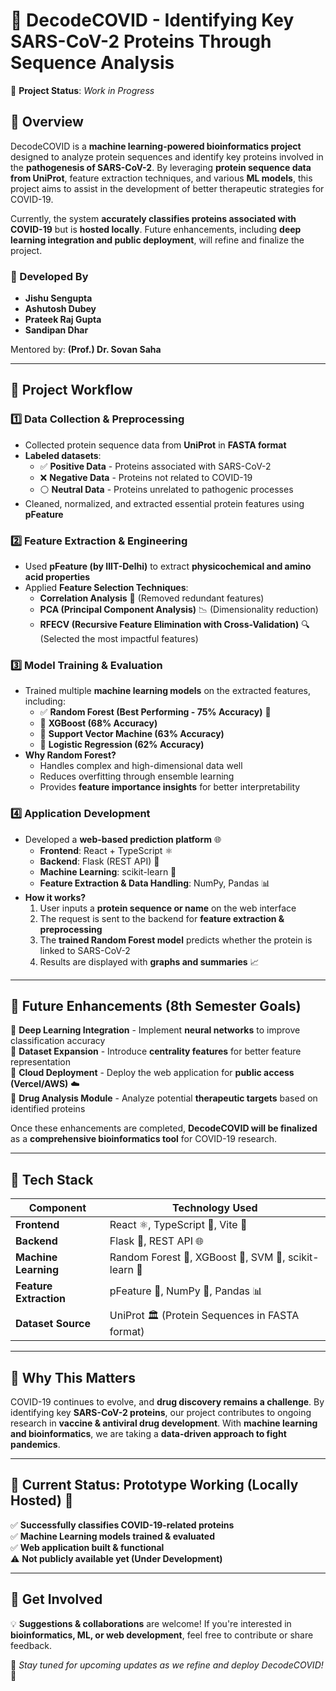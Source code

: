 # 🧬 DecodeCOVID - Identifying Key SARS-CoV-2 Proteins Through Sequence Analysis  

🚀 **Project Status**: *Work in Progress*  

## 📌 Overview  
DecodeCOVID is a **machine learning-powered bioinformatics project** designed to analyze protein sequences and identify key proteins involved in the **pathogenesis of SARS-CoV-2**. By leveraging **protein sequence data from UniProt**, feature extraction techniques, and various **ML models**, this project aims to assist in the development of better therapeutic strategies for COVID-19.  

Currently, the system **accurately classifies proteins associated with COVID-19** but is **hosted locally**. Future enhancements, including **deep learning integration and public deployment**, will refine and finalize the project.  

### 👥 Developed By  
- **Jishu Sengupta** 
- **Ashutosh Dubey**   
- **Prateek Raj Gupta**  
- **Sandipan Dhar**  

Mentored by: **(Prof.) Dr. Sovan Saha**  

---

## 🔬 Project Workflow  
### 1️⃣ **Data Collection & Preprocessing**  
- Collected protein sequence data from **UniProt** in **FASTA format**  
- **Labeled datasets**:  
  - ✅ **Positive Data** - Proteins associated with SARS-CoV-2  
  - ❌ **Negative Data** - Proteins not related to COVID-19  
  - ⚪ **Neutral Data** - Proteins unrelated to pathogenic processes  
- Cleaned, normalized, and extracted essential protein features using **pFeature**  

### 2️⃣ **Feature Extraction & Engineering**  
- Used **pFeature (by IIIT-Delhi)** to extract **physicochemical and amino acid properties**  
- Applied **Feature Selection Techniques**:  
  - **Correlation Analysis** 🧩 (Removed redundant features)  
  - **PCA (Principal Component Analysis)** 📉 (Dimensionality reduction)  
  - **RFECV (Recursive Feature Elimination with Cross-Validation)** 🔍 (Selected the most impactful features)  

### 3️⃣ **Model Training & Evaluation**  
- Trained multiple **machine learning models** on the extracted features, including:  
  - ✅ **Random Forest (Best Performing - 75% Accuracy)** 🌳  
  - 🚀 **XGBoost (68% Accuracy)**  
  - 🏹 **Support Vector Machine (63% Accuracy)**  
  - 🔢 **Logistic Regression (62% Accuracy)**  
- **Why Random Forest?**  
  - Handles complex and high-dimensional data well  
  - Reduces overfitting through ensemble learning  
  - Provides **feature importance insights** for better interpretability  

### 4️⃣ **Application Development**  
- Developed a **web-based prediction platform** 🌐  
  - **Frontend**: React + TypeScript ⚛️  
  - **Backend**: Flask (REST API) 🐍  
  - **Machine Learning**: scikit-learn 🤖  
  - **Feature Extraction & Data Handling**: NumPy, Pandas 📊  
- **How it works?**  
  1. User inputs a **protein sequence or name** on the web interface  
  2. The request is sent to the backend for **feature extraction & preprocessing**  
  3. The **trained Random Forest model** predicts whether the protein is linked to SARS-CoV-2  
  4. Results are displayed with **graphs and summaries** 📈  

---

## 🚀 Future Enhancements (8th Semester Goals)  
🔹 **Deep Learning Integration** - Implement **neural networks** to improve classification accuracy  
🔹 **Dataset Expansion** - Introduce **centrality features** for better feature representation  
🔹 **Cloud Deployment** - Deploy the web application for **public access (Vercel/AWS)** ☁️  
🔹 **Drug Analysis Module** - Analyze potential **therapeutic targets** based on identified proteins  

Once these enhancements are completed, **DecodeCOVID will be finalized** as a **comprehensive bioinformatics tool** for COVID-19 research.  

---

## 🔧 Tech Stack  
| Component   | Technology Used |
|-------------|----------------|
| **Frontend** | React ⚛️, TypeScript 📝, Vite 🚀 |
| **Backend** | Flask 🐍, REST API 🌐 |
| **Machine Learning** | Random Forest 🌳, XGBoost 🚀, SVM 🏹, scikit-learn 🤖 |
| **Feature Extraction** | pFeature 🧬, NumPy 🔢, Pandas 📊 |
| **Dataset Source** | UniProt 🏛️ (Protein Sequences in FASTA format) |

---

## 🎯 Why This Matters  
COVID-19 continues to evolve, and **drug discovery remains a challenge**. By identifying key **SARS-CoV-2 proteins**, our project contributes to ongoing research in **vaccine & antiviral drug development**. With **machine learning and bioinformatics**, we are taking a **data-driven approach to fight pandemics**.  

---

## 📌 Current Status: **Prototype Working (Locally Hosted) 🚧**  
✅ **Successfully classifies COVID-19-related proteins**  
✅ **Machine Learning models trained & evaluated**  
✅ **Web application built & functional**  
⚠️ **Not publicly available yet (Under Development)**  

---

## 📢 Get Involved  
💡 **Suggestions & collaborations** are welcome! If you're interested in **bioinformatics, ML, or web development**, feel free to contribute or share feedback.  

📌 *Stay tuned for upcoming updates as we refine and deploy DecodeCOVID!* 🚀
